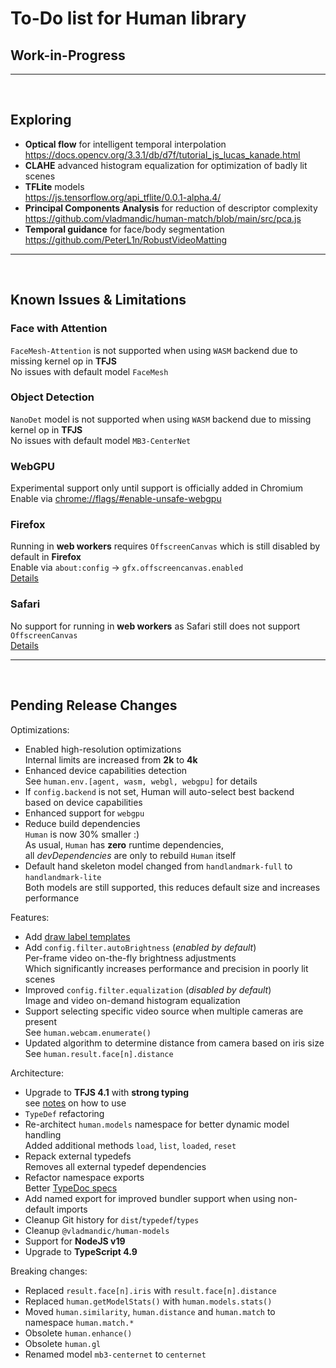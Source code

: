 # To-Do list for Human library

## Work-in-Progress


<hr><br>

## Exploring

- **Optical flow** for intelligent temporal interpolation  
  <https://docs.opencv.org/3.3.1/db/d7f/tutorial_js_lucas_kanade.html>
- **CLAHE** advanced histogram equalization for optimization of badly lit scenes  
- **TFLite** models  
  <https://js.tensorflow.org/api_tflite/0.0.1-alpha.4/>
- **Principal Components Analysis** for reduction of descriptor complexity  
  <https://github.com/vladmandic/human-match/blob/main/src/pca.js>  
- **Temporal guidance** for face/body segmentation  
  <https://github.com/PeterL1n/RobustVideoMatting>

<hr><br>

## Known Issues & Limitations

### Face with Attention

`FaceMesh-Attention` is not supported when using `WASM` backend due to missing kernel op in **TFJS**  
No issues with default model `FaceMesh`  

### Object Detection

`NanoDet` model is not supported when using `WASM` backend due to missing kernel op in **TFJS**  
No issues with default model `MB3-CenterNet`  

### WebGPU

Experimental support only until support is officially added in Chromium  
Enable via <chrome://flags/#enable-unsafe-webgpu>  

### Firefox

Running in **web workers** requires `OffscreenCanvas` which is still disabled by default in **Firefox**  
Enable via `about:config` -> `gfx.offscreencanvas.enabled`  
[Details](https://developer.mozilla.org/en-US/docs/Web/API/OffscreenCanvas#browser_compatibility)  

### Safari

No support for running in **web workers** as Safari still does not support `OffscreenCanvas`  
[Details](https://developer.mozilla.org/en-US/docs/Web/API/OffscreenCanvas#browser_compatibility)  

<hr><br>

## Pending Release Changes

Optimizations:
- Enabled high-resolution optimizations  
  Internal limits are increased from **2k** to **4k**
- Enhanced device capabilities detection  
  See `human.env.[agent, wasm, webgl, webgpu]` for details  
- If `config.backend` is not set, Human will auto-select best backend  
  based on device capabilities  
- Enhanced support for `webgpu`  
- Reduce build dependencies  
  `Human` is now 30% smaller :)  
  As usual, `Human` has **zero** runtime dependencies,  
  all *devDependencies* are only to rebuild `Human` itself
- Default hand skeleton model changed from `handlandmark-full` to `handlandmark-lite`  
  Both models are still supported, this reduces default size and increases performance  

Features:
- Add [draw label templates](https://github.com/vladmandic/human/wiki/Draw)  
- Add `config.filter.autoBrightness` (*enabled by default*)  
  Per-frame video on-the-fly brightness adjustments  
  Which significantly increases performance and precision in poorly lit scenes  
- Improved `config.filter.equalization` (*disabled by default*)  
  Image and video on-demand histogram equalization  
- Support selecting specific video source when multiple cameras are present  
  See `human.webcam.enumerate()`  
- Updated algorithm to determine distance from camera based on iris size  
  See `human.result.face[n].distance`  

Architecture:
- Upgrade to **TFJS 4.1** with **strong typing**  
  see [notes](https://github.com/vladmandic/human#typedefs) on how to use  
- `TypeDef` refactoring  
- Re-architect `human.models` namespace for better dynamic model handling  
  Added additional methods `load`, `list`, `loaded`, `reset`  
- Repack external typedefs  
  Removes all external typedef dependencies  
- Refactor namespace exports  
  Better [TypeDoc specs](https://vladmandic.github.io/human/typedoc/index.html)
- Add named export for improved bundler support when using non-default imports  
- Cleanup Git history for `dist`/`typedef`/`types`
- Cleanup `@vladmandic/human-models`
- Support for **NodeJS v19**  
- Upgrade to **TypeScript 4.9**  

Breaking changes:
- Replaced `result.face[n].iris` with `result.face[n].distance`  
- Replaced `human.getModelStats()` with `human.models.stats()`  
- Moved `human.similarity`, `human.distance` and `human.match` to namespace `human.match.*`  
- Obsolete `human.enhance()`  
- Obsolete `human.gl`  
- Renamed model `mb3-centernet` to `centernet`  

